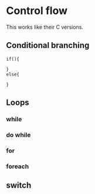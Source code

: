 # Control flow

This works like their C versions.

## Conditional branching

```
if(){

}
else{

}
```

## Loops

### while

### do while

### for

### foreach

## switch

